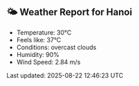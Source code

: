 <!-- WEATHER-START -->
## 🌤 Weather Report for Hanoi

- Temperature: 30°C
- Feels like: 37°C
- Conditions: overcast clouds
- Humidity: 90%
- Wind Speed: 2.84 m/s

Last updated: 2025-08-22 12:46:23 UTC
<!-- WEATHER-END -->
